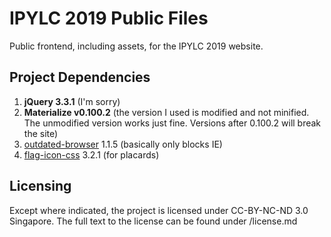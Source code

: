 
# IPYLC 2019 Public Files
Public frontend, including assets, for the IPYLC 2019 website.

## Project Dependencies

 1. **jQuery 3.3.1** (I'm sorry)
 2. **Materialize v0.100.2** (the version I used is modified and not minified. The unmodified version works just fine. Versions after 0.100.2 will break the site)
 3. [outdated-browser](https://github.com/burocratik/outdated-browser) 1.1.5 (basically only blocks IE)
 4. [flag-icon-css](https://github.com/lipis/flag-icon-css) 3.2.1 (for placards)
 ## Licensing
 Except where indicated, the project is licensed under CC-BY-NC-ND 3.0 Singapore. The full text to the license can be found under /license.md
